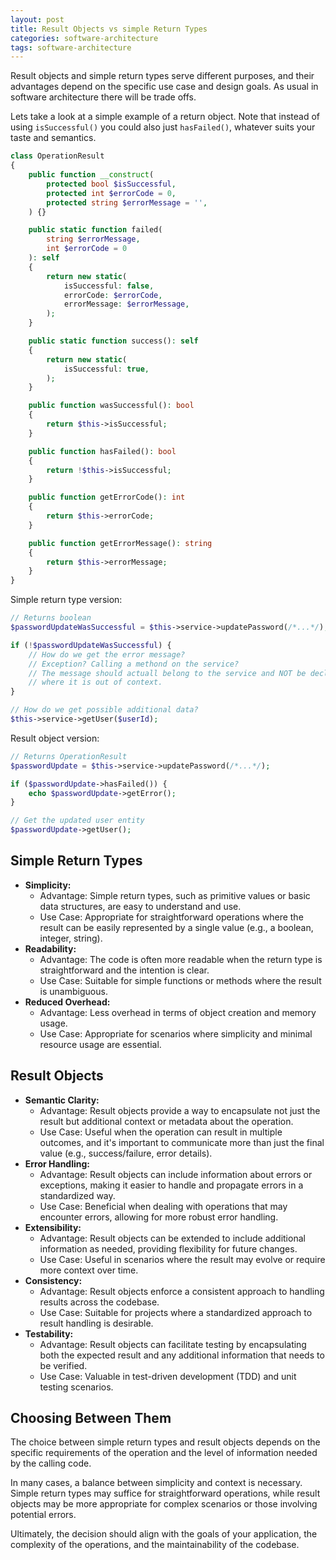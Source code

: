 ```yaml
---
layout: post
title: Result Objects vs simple Return Types
categories: software-architecture
tags: software-architecture
---
```


Result objects and simple return types serve different purposes, and their advantages depend on the specific use case and design goals. As usual in software architecture there will be trade offs.

Lets take a look at a simple example of a return object. Note that instead of using `isSuccessful()` you could also just `hasFailed()`, whatever suits your taste and semantics.

```php
class OperationResult
{
    public function __construct(
        protected bool $isSuccessful,
        protected int $errorCode = 0,
        protected string $errorMessage = '',
    ) {}

    public static function failed(
        string $errorMessage,
        int $errorCode = 0
    ): self
    {
        return new static(
            isSuccessful: false,
            errorCode: $errorCode,
            errorMessage: $errorMessage,
        );
    }

    public static function success(): self
    {
        return new static(
            isSuccessful: true,
        );
    }

    public function wasSuccessful(): bool
    {
        return $this->isSuccessful;
    }

    public function hasFailed(): bool
    {
        return !$this->isSuccessful;
    }

    public function getErrorCode(): int
    {
        return $this->errorCode;
    }

    public function getErrorMessage(): string
    {
        return $this->errorMessage;
    }
}
```

Simple return type version:

```php
// Returns boolean
$passwordUpdateWasSuccessful = $this->service->updatePassword(/*...*/);

if (!$passwordUpdateWasSuccessful) {
    // How do we get the error message? 
    // Exception? Calling a methond on the service?
    // The message should actuall belong to the service and NOT be declared here,
    // where it is out of context.
}

// How do we get possible additional data?
$this->service->getUser($userId);
```

Result object version:

```php
// Returns OperationResult
$passwordUpdate = $this->service->updatePassword(/*...*/);

if ($passwordUpdate->hasFailed()) {
    echo $passwordUpdate->getError();
}

// Get the updated user entity
$passwordUpdate->getUser();
```

## Simple Return Types

* **Simplicity:**
  * Advantage: Simple return types, such as primitive values or basic data structures, are easy to understand and use.
  * Use Case: Appropriate for straightforward operations where the result can be easily represented by a single value (e.g., a boolean, integer, string).
* **Readability:**
  * Advantage: The code is often more readable when the return type is straightforward and the intention is clear.
  * Use Case: Suitable for simple functions or methods where the result is unambiguous.
* **Reduced Overhead:**
  * Advantage: Less overhead in terms of object creation and memory usage.
  * Use Case: Appropriate for scenarios where simplicity and minimal resource usage are essential.

## Result Objects

* **Semantic Clarity:**
  * Advantage: Result objects provide a way to encapsulate not just the result but additional context or metadata about the operation.
  * Use Case: Useful when the operation can result in multiple outcomes, and it's important to communicate more than just the final value (e.g., success/failure, error details). 
* **Error Handling:**
  * Advantage: Result objects can include information about errors or exceptions, making it easier to handle and propagate errors in a standardized way.
  * Use Case: Beneficial when dealing with operations that may encounter errors, allowing for more robust error handling.
* **Extensibility:**
  * Advantage: Result objects can be extended to include additional information as needed, providing flexibility for future changes.
  * Use Case: Useful in scenarios where the result may evolve or require more context over time.
* **Consistency:**
  * Advantage: Result objects enforce a consistent approach to handling results across the codebase.
  * Use Case: Suitable for projects where a standardized approach to result handling is desirable.
* **Testability:**
  * Advantage: Result objects can facilitate testing by encapsulating both the expected result and any additional information that needs to be verified.
  * Use Case: Valuable in test-driven development (TDD) and unit testing scenarios.

## Choosing Between Them

The choice between simple return types and result objects depends on the specific requirements of the operation and the level of information needed by the calling code.

In many cases, a balance between simplicity and context is necessary. Simple return types may suffice for straightforward operations, while result objects may be more appropriate for complex scenarios or those involving potential errors.

Ultimately, the decision should align with the goals of your application, the complexity of the operations, and the maintainability of the codebase.

